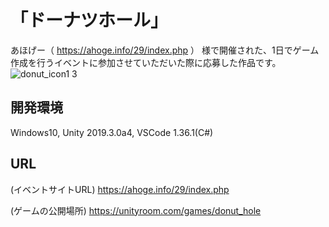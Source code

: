 # 「ドーナツホール」
あほげー（ https://ahoge.info/29/index.php ）
様で開催された、1日でゲーム作成を行うイベントに参加させていただいた際に応募した作品です。
![donut_icon1 3](https://user-images.githubusercontent.com/33057576/62671760-0f73dc00-b9d3-11e9-8401-826295ffa2b5.gif)


## 開発環境
Windows10, Unity 2019.3.0a4, VSCode 1.36.1(C#)
## URL
(イベントサイトURL)
https://ahoge.info/29/index.php

(ゲームの公開場所)
https://unityroom.com/games/donut_hole

